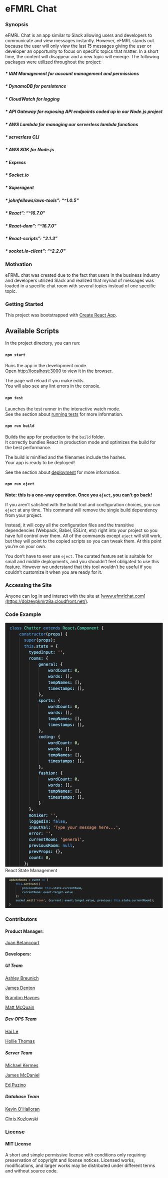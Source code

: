 # eFMRL Chat

### Synopsis

eFMRL Chat is an app similar to Slack allowing users and developers to communicate and view messages instantly. However, eFMRL stands out because the user will only view the last 15 messages giving the user or developer an opportunity to focus on specific topics that matter. In a short time, the content will disappear and a new topic will emerge. The following packages were utilized throughout the project: 

##### * **IAM Management** for account management and permissions
##### * **DynamoDB** for persistence
##### * **CloudWatch** for logging
##### * **API Gateway** for exposing API endpoints coded up in our Node.js project
##### * **AWS Lambda** for managing our serverless lambda functions
##### * **serverless CLI**
##### * **AWS SDK for Node.js**
##### * **Express**
##### * **Socket.io**
##### * **Superagent**
##### * **johnfellows/aws-tools”: “^1.0.5"**
##### * **React”: “^16.7.0"**
##### * **React-dom”: “^16.7.0"**
##### * **React-scripts”: “2.1.3"**
##### * **socket.io-client”: “^2.2.0"**

### Motivation

eFRML chat was created due to the fact that users in the business industry and developers utilized Slack and realized that myriad of messages was loaded in a specific chat room with several topics instead of one specific topic. 

### Getting Started
This project was bootstrapped with [Create React App](https://github.com/facebook/create-react-app).

## Available Scripts

In the project directory, you can run:

#### `npm start`

Runs the app in the development mode.<br>
Open [http://localhost:3000](http://localhost:3000) to view it in the browser.

The page will reload if you make edits.<br>
You will also see any lint errors in the console.

#### `npm test`

Launches the test runner in the interactive watch mode.<br>
See the section about [running tests](https://facebook.github.io/create-react-app/docs/running-tests) for more information.

#### `npm run build`

Builds the app for production to the `build` folder.<br>
It correctly bundles React in production mode and optimizes the build for the best performance.

The build is minified and the filenames include the hashes.<br>
Your app is ready to be deployed!

See the section about [deployment](https://facebook.github.io/create-react-app/docs/deployment) for more information.

#### `npm run eject`

**Note: this is a one-way operation. Once you `eject`, you can’t go back!**

If you aren’t satisfied with the build tool and configuration choices, you can `eject` at any time. This command will remove the single build dependency from your project.

Instead, it will copy all the configuration files and the transitive dependencies (Webpack, Babel, ESLint, etc) right into your project so you have full control over them. All of the commands except `eject` will still work, but they will point to the copied scripts so you can tweak them. At this point you’re on your own.

You don’t have to ever use `eject`. The curated feature set is suitable for small and middle deployments, and you shouldn’t feel obligated to use this feature. However we understand that this tool wouldn’t be useful if you couldn’t customize it when you are ready for it.

### Accessing the Site

Anyone can log in and interact with the site at [www.efmrlchat.com](https://dolzevpkmrz8a.cloudfront.net/).

### Code Example

![react state](/src/assets/react-state.png)
React State Management

![socket io sample](/src/assets/socket-io-example.png)

### Contributors

#### Product Manager: 
[Juan Betancourt](https://www.linkedin.com/in/juan11/) 

#### Developers:

##### _**UI Team**_
[Ashley Breunich](https://www.linkedin.com/in/ashley-breunich/) 

[James Denton](https://www.linkedin.com/in/jamesmorgandenton/)

[Brandon Haynes](www.linkedin.com/in/brandonhaynes100 )

[Matt McQuain](https://www.linkedin.com/in/matthew-mcquain/)

##### _**Dev OPS Team**_
[Hai Le](https://www.linkedin.com/in/hai-le-50a726163/)

[Hollie Thomas](https://www.linkedin.com/in/holliemthomas/)

##### _**Server Team**_
[Michael Kermes](https://www.linkedin.com/in/mkermes/)

[James McDaniel](https://www.linkedin.com/in/james-l-mcdaniel/)

[Ed Puzino](https://www.linkedin.com/in/edward-puzino/)

##### _**Database Team**_
[Kevin O'Halloran](https://www.linkedin.com/in/kevin-ohalloran/)

[Chris Kozlowski](https://www.linkedin.com/in/kozlowskicd)

### License
#### MIT License
A short and simple permissive license with conditions only requiring preservation of copyright and license notices. Licensed works, modifications, and larger works may be distributed under different terms and without source code.